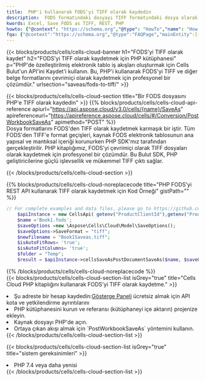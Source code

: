 ```yaml
---
title:  PHP'i kullanarak FODS'yi TIFF olarak kaydedin
description:  FODS formatındaki dosyayı TIFF formatındaki dosya olarak kaydetmek için PHP için Aspose.Cells Cloud SDK'yı kullanma.
kwords: Excel, Save FODS as TIFF, REST, PHP
howto: {"@context": "https://schema.org","@type": "HowTo","name": "How to save FODS as TIFF using the Cells Cloud PHP library.","description": "How to save FODS as TIFF using the Cells Cloud PHP library.","image": {"@type": "ImageObject"},"url": "/php/saveas/fods-to-tiff/","step": [{ "@type": "HowToStep","name": "How to save FODS as TIFF using the Cells Cloud PHP library. step 1", "image": {"@type": "ImageObject",},"url": "/php/saveas/fods-to-tiff/","text": "Register an account at <a href='https://dashboard.aspose.cloud/'>Dashboard</a> to get free API quota & authorization details",},{ "@type": "HowToStep","name": "How to save FODS as TIFF using the Cells Cloud PHP library. step 1", "image": {"@type": "ImageObject",},"url": "/php/saveas/fods-to-tiff/","text": "Install PHP library and add the reference (import the library) to your project.",},{ "@type": "HowToStep","name": "How to save FODS as TIFF using the Cells Cloud PHP library. step 1", "image": {"@type": "ImageObject",},"url": "/php/saveas/fods-to-tiff/","text": "Open the source file in PHP.",},{ "@type": "HowToStep","name": "How to save FODS as TIFF using the Cells Cloud PHP library. step 1", "image": {"@type": "ImageObject",},"url": "/php/saveas/fods-to-tiff/","text": "Use the `PostWorkbookSaveAs` method to retrieve the resulting stream.",}, ],"supply": {"@type": "HowToSupply","name": "document"},"tool": [{"@type": "HowToTool","name": "phpstorm, Visual Studio Code, Eclipse"},{"@type": "HowToTool","name": "Aspose Cells"}],"totalTime": "PT6M"}
fqa: {"@context":"https://schema.org","@type":"FAQPage","mainEntity":[{"@type":"Question","name":"Why save file as other formats file in C# using REST API?","acceptedAnswer":{"@type":"Answer","text":"Documents are encoded in many ways, and some files may be incompatible with the software you use. To open and read such files, just save them as appropriate file formats.<br/><ol><li>Install .NET SDK and add the reference (import the library) to your project.</li><li>Open the source file in C# using REST API.</li><li>Call the PostWorkbookSaveAsRequest() method, passing an output filename with required extension.</li><li>Get the result of save as a separate file.</li></ol>"}},{"@type":"Question","name":"What file formats can I save as with your C# library?","acceptedAnswer":{"@type":"Answer","text":"We support a variety of file formats for conversion using .NET library, including XLSX, Excel, xls , PDF, CSV, HTML, Markdown, XML, PNG, JPG, TIFF, Json, TXT and many more."}},{"@type":"Question","name":"What is the maximum allowed file size for conversion using this .NET library?","acceptedAnswer":{"@type":"Answer","text":"There are no file size limits for format conversions using .NET library."}}]}
---
```

{{< blocks/products/cells/cells-cloud-banner h1="FODS\'yi TIFF olarak kaydet" h2="FODS\'yi TIFF olarak kaydetmek için PHP kütüphanesi" p="PHP\'de özelleştirilmiş elektronik tablo iş akışları oluşturmak için Cells Bulut\'un API\'ini Kaydet\'i kullanın. Bu, PHP\'i kullanarak FODS\'yi TIFF ve diğer belge formatlarını çevrimiçi olarak kaydetmek için profesyonel bir çözümdür." urlsection="saveas/fods-to-tiff/" >}}

{{< blocks/products/cells/cells-cloud-section title="Bir FODS dosyasını PHP\'e TIFF olarak kaydedin" >}}
{{% blocks/products/cells/cells-cloud-api-reference apiurl="https://api.aspose.cloud/v3.0/cells/{name}/SaveAs" apireferenceurl="https://apireference.aspose.cloud/cells/#/Conversion/PostWorkbookSaveAs" apimethod="POST" %}}
<br/>
Dosya formatlarını FODS'den TIFF olarak kaydetmek karmaşık bir iştir. Tüm FODS'den TIFF'e format geçişleri, kaynak FODS elektronik tablosunun ana yapısal ve mantıksal içeriği korunurken PHP SDK'mız tarafından gerçekleştirilir. PHP kitaplığımız, FODS'yi çevrimiçi olarak TIFF dosyaları olarak kaydetmek için profesyonel bir çözümdür. Bu Bulut SDK, PHP geliştiricilerine güçlü işlevsellik ve mükemmel TIFF çıktı sağlar.

{{< /blocks/products/cells/cells-cloud-section >}}

{{% blocks/products/cells/cells-cloud-noreplacecode title="PHP FODS\'yi REST API kullanarak TIFF olarak kaydetmek için Kod Örneği" gistPath="" %}}
  
```php
// For complete examples and data files, please go to https://github.com/aspose-cells-cloud/aspose-cells-cloud-php/
    $apiInstance = new CellsApi( getenv("ProductClientId"),getenv("ProductClientSecret") );
    $name ='Book1.fods';
    $saveOptions =new \Aspose\Cells\Cloud\Model\SaveOptions();
    $saveOptions->SaveFormat = "tiff";
    $newfilename = "Book1Saveas.tiff";
    $isAutoFitRows= 'true';
    $isAutoFitColumns= 'true';
    $folder = "Temp";
    $result = $apiInstance->cellsSaveAsPostDocumentSaveAs($name, $saveOptions, $newfilename,$isAutoFitRows, $isAutoFitColumns, $folder);
```
  
{{% /blocks/products/cells/cells-cloud-noreplacecode %}}
<br/>
{{< blocks/products/cells/cells-cloud-section-list isGrey="true" title="Cells Cloud PHP kitaplığını kullanarak FODS\'yi TIFF olarak kaydetme." >}}
<li> Şu adreste bir hesap kaydedin:<a href="https://dashboard.aspose.cloud/">Gösterge Paneli</a> ücretsiz almak için API kota ve yetkilendirme ayrıntılarını</li>
<li>PHP kütüphanesini kurun ve referansı (kütüphaneyi içe aktarın) projenize ekleyin.</li>
<li>Kaynak dosyayı PHP'de açın.</li>
<li>Ortaya çıkan akışı almak için `PostWorkbookSaveAs` yöntemini kullanın.</li>
{{< /blocks/products/cells/cells-cloud-section-list >}}

{{< blocks/products/cells/cells-cloud-section-list isGrey="true" title="sistem gereksinimleri" >}}
<li>PHP 7.4 veya daha yenisi</li>
{{< /blocks/products/cells/cells-cloud-section-list >}}
